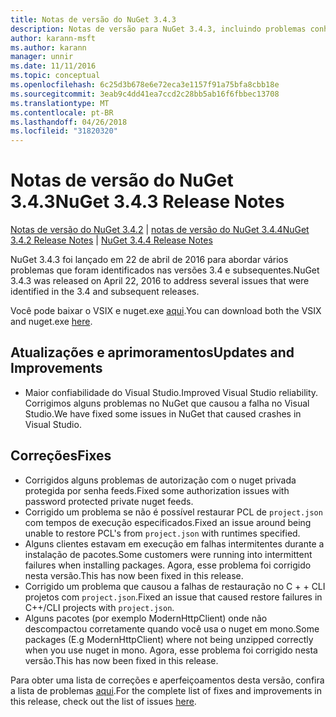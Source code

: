 ```yaml
---
title: Notas de versão do NuGet 3.4.3
description: Notas de versão para NuGet 3.4.3, incluindo problemas conhecidos, correções de bug, recursos adicionados e DCRs.
author: karann-msft
ms.author: karann
manager: unnir
ms.date: 11/11/2016
ms.topic: conceptual
ms.openlocfilehash: 6c25d3b678e6e72eca3e1157f91a75bfa8cbb18e
ms.sourcegitcommit: 3eab9c4dd41ea7ccd2c28bb5ab16f6fbbec13708
ms.translationtype: MT
ms.contentlocale: pt-BR
ms.lasthandoff: 04/26/2018
ms.locfileid: "31820320"
---
```

# <a name="nuget-343-release-notes"></a><span data-ttu-id="27bde-103">Notas de versão do NuGet 3.4.3</span><span class="sxs-lookup"><span data-stu-id="27bde-103">NuGet 3.4.3 Release Notes</span></span>

<span data-ttu-id="27bde-104">[Notas de versão do NuGet 3.4.2](../release-notes/nuget-3.4.2.md) | [notas de versão do NuGet 3.4.4](../release-notes/nuget-3.4.4.md)</span><span class="sxs-lookup"><span data-stu-id="27bde-104">[NuGet 3.4.2 Release Notes](../release-notes/nuget-3.4.2.md) | [NuGet 3.4.4 Release Notes](../release-notes/nuget-3.4.4.md)</span></span>

<span data-ttu-id="27bde-105">NuGet 3.4.3 foi lançado em 22 de abril de 2016 para abordar vários problemas que foram identificados nas versões 3.4 e subsequentes.</span><span class="sxs-lookup"><span data-stu-id="27bde-105">NuGet 3.4.3 was released on April 22, 2016 to address several issues that were identified in the 3.4 and subsequent releases.</span></span>

<span data-ttu-id="27bde-106">Você pode baixar o VSIX e nuget.exe [aqui](https://dist.nuget.org/index.html).</span><span class="sxs-lookup"><span data-stu-id="27bde-106">You can download both the VSIX and nuget.exe [here](https://dist.nuget.org/index.html).</span></span>

## <a name="updates-and-improvements"></a><span data-ttu-id="27bde-107">Atualizações e aprimoramentos</span><span class="sxs-lookup"><span data-stu-id="27bde-107">Updates and Improvements</span></span>

* <span data-ttu-id="27bde-108">Maior confiabilidade do Visual Studio.</span><span class="sxs-lookup"><span data-stu-id="27bde-108">Improved Visual Studio reliability.</span></span> <span data-ttu-id="27bde-109">Corrigimos alguns problemas no NuGet que causou a falha no Visual Studio.</span><span class="sxs-lookup"><span data-stu-id="27bde-109">We have fixed some issues in NuGet that caused crashes in Visual Studio.</span></span>

## <a name="fixes"></a><span data-ttu-id="27bde-110">Correções</span><span class="sxs-lookup"><span data-stu-id="27bde-110">Fixes</span></span>

* <span data-ttu-id="27bde-111">Corrigidos alguns problemas de autorização com o nuget privada protegida por senha feeds.</span><span class="sxs-lookup"><span data-stu-id="27bde-111">Fixed some authorization issues with password protected private nuget feeds.</span></span>
* <span data-ttu-id="27bde-112">Corrigido um problema se não é possível restaurar PCL de `project.json` com tempos de execução especificados.</span><span class="sxs-lookup"><span data-stu-id="27bde-112">Fixed an issue around being unable to restore PCL's from `project.json` with runtimes specified.</span></span>
* <span data-ttu-id="27bde-113">Alguns clientes estavam em execução em falhas intermitentes durante a instalação de pacotes.</span><span class="sxs-lookup"><span data-stu-id="27bde-113">Some customers were running into intermittent failures when installing packages.</span></span> <span data-ttu-id="27bde-114">Agora, esse problema foi corrigido nesta versão.</span><span class="sxs-lookup"><span data-stu-id="27bde-114">This has now been fixed in this release.</span></span>
* <span data-ttu-id="27bde-115">Corrigido um problema que causou a falhas de restauração no C + + CLI projetos com `project.json`.</span><span class="sxs-lookup"><span data-stu-id="27bde-115">Fixed an issue that caused restore failures in C++/CLI projects with `project.json`.</span></span>
* <span data-ttu-id="27bde-116">Alguns pacotes (por exemplo ModernHttpClient) onde não descompactou corretamente quando você usa o nuget em mono.</span><span class="sxs-lookup"><span data-stu-id="27bde-116">Some packages (E.g ModernHttpClient) where not being unzipped correctly when you use nuget in mono.</span></span> <span data-ttu-id="27bde-117">Agora, esse problema foi corrigido nesta versão.</span><span class="sxs-lookup"><span data-stu-id="27bde-117">This has now been fixed in this release.</span></span>

<span data-ttu-id="27bde-118">Para obter uma lista de correções e aperfeiçoamentos desta versão, confira a lista de problemas [aqui](https://github.com/NuGet/Home/issues?q=is%3Aissue+milestone%3A3.4.3+is%3Aclosed).</span><span class="sxs-lookup"><span data-stu-id="27bde-118">For the complete list of fixes and improvements in this release, check out the list of issues [here](https://github.com/NuGet/Home/issues?q=is%3Aissue+milestone%3A3.4.3+is%3Aclosed).</span></span>